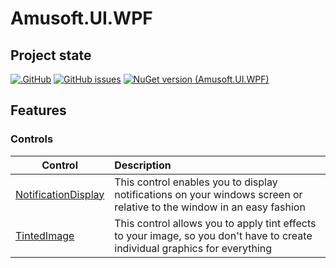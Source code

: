 # Amusoft.UI.WPF


## Project state

[![.GitHub](https://github.com/taori/Amusoft.UI.WPF/actions/workflows/dotnet.yml/badge.svg)](https://github.com/taori/Amusoft.UI.WPF/actions/workflows/dotnet.yml)
[![GitHub issues](https://img.shields.io/github/issues/taori/Amusoft.UI.WPF)](https://github.com/taori/Amusoft.UI.WPF/issues)
[![NuGet version (Amusoft.UI.WPF)](https://img.shields.io/nuget/v/Amusoft.UI.WPF.svg)](https://www.nuget.org/packages/Amusoft.UI.WPF/)

## Features

### Controls

|Control|Description|
|------|:--------|
|[NotificationDisplay][1]|This control enables you to display notifications on your windows screen or relative to the window in an easy fashion|
|[TintedImage][2]|This control allows you to apply tint effects to your image, so you don't have to create individual graphics for everything|

[1]:/docs/samples/NotificationDisplay
[2]:/docs/samples/TintedImage
